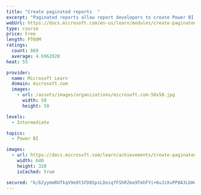```yaml
---
title: "Create paginated reports  "
excerpt: "Paginated reports allow report developers to create Power BI artifacts that have tightly controlled rendering requirements. Paginated reports are ideal for creating sales invoices, receipts, purchase orders, and tabular data. This module will teach you how to create reports, add parameters, and work with tables and charts in paginated reports."
webUrl: https://docs.microsoft.com/en-us/learn/modules/create-paginated-reports-power-bi/
type: course
price: Free
length: PT60M
ratings:
  count: 869
  average: 4.6962028
heat: 55

provider:
  name: Microsoft Learn
  domain: microsoft.com
  images:
    - url: /assets/images/organizations/microsoft.com-50x50.jpg
      width: 50
      height: 50

levels:
  - Intermediate

topics:
  - Power BI

images:
  - url: https://docs.microsoft.com/learn/achievements/create-paginated-reports-power-bi-social.png
    width: 640
    height: 320
    isCached: true

secured: "k/b2yymmRUTkqV9e8tSFD0SpsLDoiqfFShRZma9TmhFYi+6uJzXuPP8A3LbHuf7JCrbtxpi/eoPz3PUFsl6BMxNvUzU/t63Gq9cTn7/NWL6vQO1LOjuKnWRzSb4oIIvI25i4xRh13vCEuGGZq6IWJaJ5WSJEhbt9rT6l2t/FKh5QWEyU+K88zYyYEvqA9QmMFIA3RZmN63mUKFGwduTeDmplvwYkl1PBCcGqfbI8N7KF/ZijuRnKc20P/ZgOOf/ArEAKbKPOdBHm5Q95cQApDeGO8GdDZiE1e2ZFPapqWztiELtX30PwKCpkrKYqpDLq9jy6PuaV6pBpCwn6IETs7pFQfeQ/GKgtVykG0N5zc4MOJiCubpkOqDAoeprrhgvy6D3dho+vsBma1IxNrk1xN1K0jadcABNUjm5llVJRAl4=;JCpX0qHz7zp3IpTbHcLbfg=="
---
```



